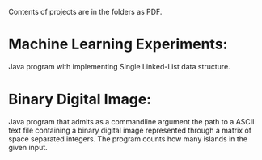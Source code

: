 Contents of projects are in the folders as PDF.

# Machine Learning Experiments:
Java program with implementing Single Linked-List data structure.

# Binary Digital Image:
Java program that admits as a commandline argument the path to a ASCII text file
containing a binary digital image represented through a matrix of space separated integers. The program counts how many islands in the given input.
